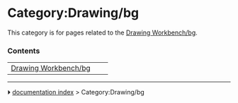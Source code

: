 # Category:Drawing/bg
This category is for pages related to the [Drawing Workbench/bg](Drawing_Workbench/bg.md).

### Contents

|     |     |     |
| --- | --- | --- |
| [Drawing Workbench/bg](Drawing_Workbench/bg.md) |



---
⏵ [documentation index](../README.md) > Category:Drawing/bg
